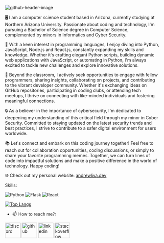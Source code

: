 ![github-header-image](https://github.com/user-attachments/assets/d2f4814a-6e3e-40c6-ab9e-42fdca0f9ab5)


🖥️ I am a computer science student based in Arizona, currently studying at Northern Arizona University. Passionate about coding and technology, I'm pursuing a Bachelor of Science degree in Computer Science, complemented by minors in Informatics and Cyber Security.

🌟 With a keen interest in programming languages, I enjoy diving into Python, JavaScript, Node.js and React.js, constantly expanding my skills and knowledge. Whether it's crafting elegant Python scripts, building dynamic web applications with JavaScript, or automating in Python, I'm always excited to tackle new challenges and explore innovative solutions.

🚀 Beyond the classroom, I actively seek opportunities to engage with fellow programmers, sharing insights, collaborating on projects, and contributing to the vibrant developer community. Whether it's exchanging ideas on GitHub repositories, participating in coding clubs, or attending tech meetups, I thrive on connecting with like-minded individuals and fostering meaningful connections.

🔒 As a believer in the importance of cybersecurity, I'm dedicated to deepening my understanding of this critical field through my minor in Cyber Security. Committed to staying updated on the latest security trends and best practices, I strive to contribute to a safer digital environment for users worldwide.

📚 Let's connect and embark on this coding journey together! Feel free to reach out for collaboration opportunities, coding discussions, or simply to share your favorite programming memes. Together, we can turn lines of code into impactful solutions and make a positive difference in the world of technology. Happy coding! 

🌐 Check out my personal website: [andrewliva.dev](https://andrewliva.dev)


Skills:

![Python](https://img.shields.io/badge/Python-3776AB?style=for-the-badge&logo=python&logoColor=white)
![Flask](https://img.shields.io/badge/Flask-000?style=for-the-badge&logo=flask)
![React](https://img.shields.io/badge/React-20232A?style=for-the-badge&logo=react&logoColor=61DAFB)






[![Top Langs](https://github-readme-stats.vercel.app/api/top-langs/?username=ajs2583)](https://github.com/anuraghazra/github-readme-stats)


- 📫 How to reach me?:

[<img src='https://cdn.jsdelivr.net/npm/simple-icons@3.0.1/icons/discord.svg' alt='discord' height='50' width='50'>](https://discordapp.com/users/macab)
[<img src='https://cdn.jsdelivr.net/npm/simple-icons@3.0.1/icons/github.svg' alt='github' height='50' width='50'>](https://github.com/ajs2583)  [<img src='https://cdn.jsdelivr.net/npm/simple-icons@3.0.1/icons/linkedin.svg' alt='linkedin' height='50' width='50'>](https://www.linkedin.com/in/andrew-sliva-7a49a9272/)  [<img src='https://cdn.jsdelivr.net/npm/simple-icons@3.0.1/icons/stackoverflow.svg' alt='stackoverflow' height='50' width='50'>](https://stackoverflow.com/users/23529680/andrew?tab=profile)  









